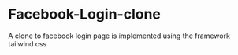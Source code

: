 # Facebook-Login-clone
A clone to facebook login page is implemented using the framework tailwind css

